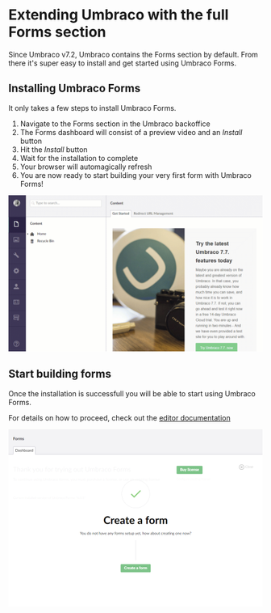 # Extending Umbraco with the full Forms section

Since Umbraco v7.2, Umbraco contains the Forms section by default. From there it's super easy to install and get started using Umbraco Forms.

## Installing Umbraco Forms

It only takes a few steps to install Umbraco Forms.

1. Navigate to the Forms section in the Umbraco backoffice
2. The Forms dashboard will consist of a preview video and an *Install* button
3. Hit the *Install* button
4. Wait for the installation to complete
5. Your browser will automagically refresh
6. You are now ready to start building your very first form with Umbraco Forms!

![Installing Umbraco Forms](images/InstallingForms.gif)

## Start building forms

Once the installation is successfull you will be able to start using Umbraco Forms. 

For details on how to proceed, check out the [editor documentation](../../Editor)

![Create form](images/start-with-forms.png)




 